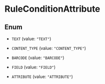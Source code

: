 

# RuleConditionAttribute

## Enum


* `TEXT` (value: `"TEXT"`)

* `CONTENT_TYPE` (value: `"CONTENT_TYPE"`)

* `BARCODE` (value: `"BARCODE"`)

* `FIELD` (value: `"FIELD"`)

* `ATTRIBUTE` (value: `"ATTRIBUTE"`)



